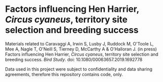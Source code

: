 #  Factors influencing Hen Harrier, *Circus cyaneus*, territory site selection and breeding success
Materials related to Caravaggi A, Irwin S, Lusby J, Ruddock M, O'Toole L, Mee A, Nagle T, O'Neill S, Tierney D, McCarthy A & O'Halloran J. (in press) Factors influencing Hen Harrier, *Circus cyaneus*, territory site selection and breeding success. *Bird Study*. doi: 10.1080/00063657.2019.1692778

Data used in this project were subject to confidentiality and data sharing agreements, therefore this repository contains code, only.
